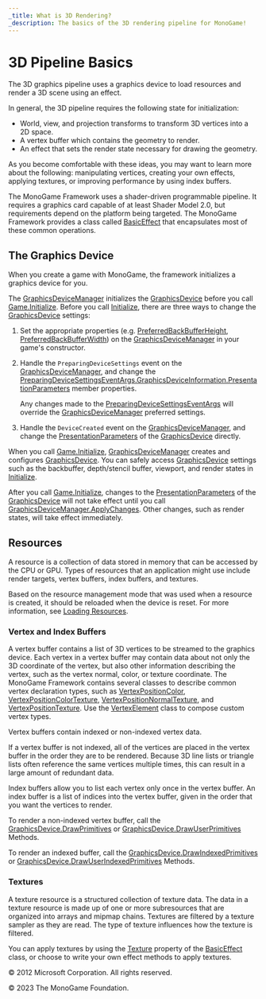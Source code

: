 ```yaml
---
_title: What is 3D Rendering?
_description: The basics of the 3D rendering pipeline for MonoGame!
---
```


# 3D Pipeline Basics

The 3D graphics pipeline uses a graphics device to load resources and render a 3D scene using an effect.

In general, the 3D pipeline requires the following state for initialization:

* World, view, and projection transforms to transform 3D vertices into a 2D space.
* A vertex buffer which contains the geometry to render.
* An effect that sets the render state necessary for drawing the geometry.

As you become comfortable with these ideas, you may want to learn more about the following: manipulating vertices, creating your own effects, applying textures, or improving performance by using index buffers.

The MonoGame Framework uses a shader-driven programmable pipeline. It requires a graphics card capable of at least Shader Model 2.0, but requirements depend on the platform being targeted. The MonoGame Framework provides a class called [BasicEffect](xref:Microsoft.Xna.Framework.Graphics.BasicEffect) that encapsulates most of these common operations.

## The Graphics Device

When you create a game with MonoGame, the framework initializes a graphics device for you.

The [GraphicsDeviceManager](xref:Microsoft.Xna.Framework.GraphicsDeviceManager) initializes the [GraphicsDevice](xref:Microsoft.Xna.Framework.Graphics.GraphicsDevice) before you call [Game.Initialize](xref:Microsoft.Xna.Framework.Game.Initialize). Before you call [Initialize](xref:Microsoft.Xna.Framework.Game.Initialize), there are three ways to change the [GraphicsDevice](xref:Microsoft.Xna.Framework.Graphics.GraphicsDevice) settings:

1. Set the appropriate properties (e.g. [PreferredBackBufferHeight](xref:Microsoft.Xna.Framework.GraphicsDeviceManager.PreferredBackBufferHeight), [PreferredBackBufferWidth](xref:Microsoft.Xna.Framework.GraphicsDeviceManager.PreferredBackBufferWidth)) on the [GraphicsDeviceManager](xref:Microsoft.Xna.Framework.GraphicsDeviceManager) in your game's constructor.

2. Handle the ```PreparingDeviceSettings``` event on the [GraphicsDeviceManager](xref:Microsoft.Xna.Framework.GraphicsDeviceManager), and change the [PreparingDeviceSettingsEventArgs.GraphicsDeviceInformation.PresentationParameters](xref:Microsoft.Xna.Framework.Graphics.PresentationParameters) member properties.

    Any changes made to the [PreparingDeviceSettingsEventArgs](xref:Microsoft.Xna.Framework.PreparingDeviceSettingsEventArgs) will override the [GraphicsDeviceManager](xref:Microsoft.Xna.Framework.GraphicsDeviceManager) preferred settings.

3. Handle the ```DeviceCreated``` event on the [GraphicsDeviceManager](xref:Microsoft.Xna.Framework.GraphicsDeviceManager), and change the [PresentationParameters](xref:Microsoft.Xna.Framework.Graphics.GraphicsDevice.PresentationParameters) of the [GraphicsDevice](xref:Microsoft.Xna.Framework.Graphics.GraphicsDevice) directly.

When you call [Game.Initialize](xref:Microsoft.Xna.Framework.Game.Initialize), [GraphicsDeviceManager](xref:Microsoft.Xna.Framework.GraphicsDeviceManager) creates and configures [GraphicsDevice](xref:Microsoft.Xna.Framework.Graphics.GraphicsDevice). You can safely access [GraphicsDevice](xref:Microsoft.Xna.Framework.Graphics.GraphicsDevice) settings such as the backbuffer, depth/stencil buffer, viewport, and render states in [Initialize](xref:Microsoft.Xna.Framework.Game.Initialize).

After you call [Game.Initialize](xref:Microsoft.Xna.Framework.Game.Initialize), changes to the [PresentationParameters](xref:Microsoft.Xna.Framework.Graphics.GraphicsDevice.PresentationParameters) of the [GraphicsDevice](xref:Microsoft.Xna.Framework.Graphics.GraphicsDevice) will not take effect until you call [GraphicsDeviceManager.ApplyChanges](xref:Microsoft.Xna.Framework.GraphicsDeviceManager.ApplyChanges). Other changes, such as render states, will take effect immediately.

## Resources

A resource is a collection of data stored in memory that can be accessed by the CPU or GPU. Types of resources that an application might use include render targets, vertex buffers, index buffers, and textures.

Based on the resource management mode that was used when a resource is created, it should be reloaded when the device is reset. For more information, see [Loading Resources](AppModel_HowTo_LoadResources.md).

### Vertex and Index Buffers

A vertex buffer contains a list of 3D vertices to be streamed to the graphics device. Each vertex in a vertex buffer may contain data about not only the 3D coordinate of the vertex, but also other information describing the vertex, such as the vertex normal, color, or texture coordinate. The MonoGame Framework contains several classes to describe common vertex declaration types, such as [VertexPositionColor](xref:Microsoft.Xna.Framework.Graphics.VertexPositionColor), [VertexPositionColorTexture](xref:Microsoft.Xna.Framework.Graphics.VertexPositionColorTexture), [VertexPositionNormalTexture](xref:Microsoft.Xna.Framework.Graphics.VertexPositionNormalTexture), and [VertexPositionTexture](xref:Microsoft.Xna.Framework.Graphics.VertexPositionTexture). Use the [VertexElement](xref:Microsoft.Xna.Framework.Graphics.VertexElement) class to compose custom vertex types.

Vertex buffers contain indexed or non-indexed vertex data.

If a vertex buffer is not indexed, all of the vertices are placed in the vertex buffer in the order they are to be rendered. Because 3D line lists or triangle lists often reference the same vertices multiple times, this can result in a large amount of redundant data.

Index buffers allow you to list each vertex only once in the vertex buffer. An index buffer is a list of indices into the vertex buffer, given in the order that you want the vertices to render.

To render a non-indexed vertex buffer, call the [GraphicsDevice.DrawPrimitives](/api/Microsoft.Xna.Framework.Graphics.GraphicsDevice.html#Microsoft_Xna_Framework_Graphics_GraphicsDevice_DrawPrimitives_Microsoft_Xna_Framework_Graphics_PrimitiveType_System_Int32_System_Int32_) or [GraphicsDevice.DrawUserPrimitives](/api/Microsoft.Xna.Framework.Graphics.GraphicsDevice.html#Microsoft_Xna_Framework_Graphics_GraphicsDevice_DrawUserPrimitives__1_Microsoft_Xna_Framework_Graphics_PrimitiveType___0___System_Int32_System_Int32_) Methods. 

To render an indexed buffer, call the [GraphicsDevice.DrawIndexedPrimitives](/api/Microsoft.Xna.Framework.Graphics.GraphicsDevice.html#Microsoft_Xna_Framework_Graphics_GraphicsDevice_DrawIndexedPrimitives_Microsoft_Xna_Framework_Graphics_PrimitiveType_System_Int32_System_Int32_System_Int32_) or [GraphicsDevice.DrawUserIndexedPrimitives](/api/Microsoft.Xna.Framework.Graphics.GraphicsDevice.html#Microsoft_Xna_Framework_Graphics_GraphicsDevice_DrawUserIndexedPrimitives__1_Microsoft_Xna_Framework_Graphics_PrimitiveType___0___System_Int32_System_Int32_System_Int16___System_Int32_System_Int32_) Methods.

### Textures

A texture resource is a structured collection of texture data. The data in a texture resource is made up of one or more subresources that are organized into arrays and mipmap chains. Textures are filtered by a texture sampler as they are read. The type of texture influences how the texture is filtered.

You can apply textures by using the [Texture](xref:Microsoft.Xna.Framework.Graphics.BasicEffect.Texture) property of the [BasicEffect](xref:Microsoft.Xna.Framework.Graphics.BasicEffect) class, or choose to write your own effect methods to apply textures.

© 2012 Microsoft Corporation. All rights reserved.

© 2023 The MonoGame Foundation.
